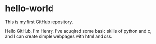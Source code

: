 # hello-world
This is my first GitHub repository.

Hello GitHub, I'm Henry. I've acuqired some basic skills of python and c, and I can create simple webpages with html and css.
